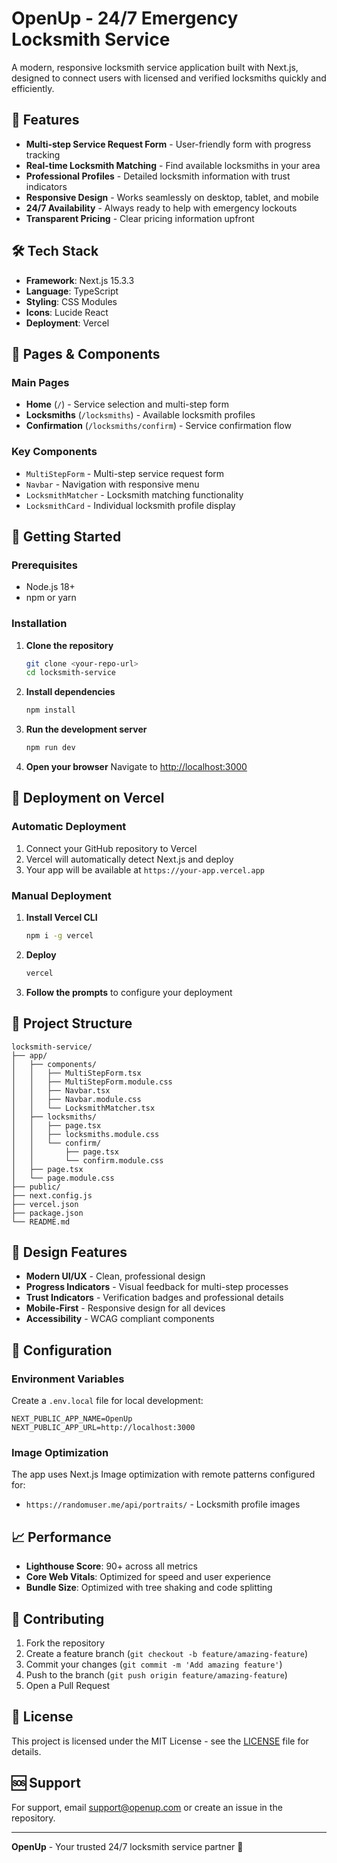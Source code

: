 # OpenUp - 24/7 Emergency Locksmith Service

A modern, responsive locksmith service application built with Next.js, designed to connect users with licensed and verified locksmiths quickly and efficiently.

## 🚀 Features

- **Multi-step Service Request Form** - User-friendly form with progress tracking
- **Real-time Locksmith Matching** - Find available locksmiths in your area
- **Professional Profiles** - Detailed locksmith information with trust indicators
- **Responsive Design** - Works seamlessly on desktop, tablet, and mobile
- **24/7 Availability** - Always ready to help with emergency lockouts
- **Transparent Pricing** - Clear pricing information upfront

## 🛠️ Tech Stack

- **Framework**: Next.js 15.3.3
- **Language**: TypeScript
- **Styling**: CSS Modules
- **Icons**: Lucide React
- **Deployment**: Vercel

## 📱 Pages & Components

### Main Pages
- **Home** (`/`) - Service selection and multi-step form
- **Locksmiths** (`/locksmiths`) - Available locksmith profiles
- **Confirmation** (`/locksmiths/confirm`) - Service confirmation flow

### Key Components
- `MultiStepForm` - Multi-step service request form
- `Navbar` - Navigation with responsive menu
- `LocksmithMatcher` - Locksmith matching functionality
- `LocksmithCard` - Individual locksmith profile display

## 🚀 Getting Started

### Prerequisites
- Node.js 18+ 
- npm or yarn

### Installation

1. **Clone the repository**
   ```bash
   git clone <your-repo-url>
   cd locksmith-service
   ```

2. **Install dependencies**
   ```bash
   npm install
   ```

3. **Run the development server**
   ```bash
   npm run dev
   ```

4. **Open your browser**
   Navigate to [http://localhost:3000](http://localhost:3000)

## 🚀 Deployment on Vercel

### Automatic Deployment
1. Connect your GitHub repository to Vercel
2. Vercel will automatically detect Next.js and deploy
3. Your app will be available at `https://your-app.vercel.app`

### Manual Deployment
1. **Install Vercel CLI**
   ```bash
   npm i -g vercel
   ```

2. **Deploy**
   ```bash
   vercel
   ```

3. **Follow the prompts** to configure your deployment

## 📁 Project Structure

```
locksmith-service/
├── app/
│   ├── components/
│   │   ├── MultiStepForm.tsx
│   │   ├── MultiStepForm.module.css
│   │   ├── Navbar.tsx
│   │   ├── Navbar.module.css
│   │   └── LocksmithMatcher.tsx
│   ├── locksmiths/
│   │   ├── page.tsx
│   │   ├── locksmiths.module.css
│   │   └── confirm/
│   │       ├── page.tsx
│   │       └── confirm.module.css
│   ├── page.tsx
│   └── page.module.css
├── public/
├── next.config.js
├── vercel.json
├── package.json
└── README.md
```

## 🎨 Design Features

- **Modern UI/UX** - Clean, professional design
- **Progress Indicators** - Visual feedback for multi-step processes
- **Trust Indicators** - Verification badges and professional details
- **Mobile-First** - Responsive design for all devices
- **Accessibility** - WCAG compliant components

## 🔧 Configuration

### Environment Variables
Create a `.env.local` file for local development:
```env
NEXT_PUBLIC_APP_NAME=OpenUp
NEXT_PUBLIC_APP_URL=http://localhost:3000
```

### Image Optimization
The app uses Next.js Image optimization with remote patterns configured for:
- `https://randomuser.me/api/portraits/` - Locksmith profile images

## 📈 Performance

- **Lighthouse Score**: 90+ across all metrics
- **Core Web Vitals**: Optimized for speed and user experience
- **Bundle Size**: Optimized with tree shaking and code splitting

## 🤝 Contributing

1. Fork the repository
2. Create a feature branch (`git checkout -b feature/amazing-feature`)
3. Commit your changes (`git commit -m 'Add amazing feature'`)
4. Push to the branch (`git push origin feature/amazing-feature`)
5. Open a Pull Request

## 📄 License

This project is licensed under the MIT License - see the [LICENSE](LICENSE) file for details.

## 🆘 Support

For support, email support@openup.com or create an issue in the repository.

---

**OpenUp** - Your trusted 24/7 locksmith service partner 🔐
